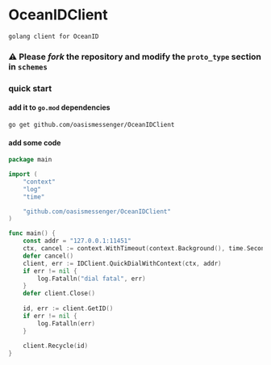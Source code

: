 # OceanIDClient

`golang client for OceanID`

### ⚠ Please _fork_ the repository and modify the `proto_type` section in `schemes`

### quick start

#### add it to `go.mod` dependencies 

```shell
go get github.com/oasismessenger/OceanIDClient
```

#### add some code

```go
package main

import (
	"context"
	"log"
	"time"

	"github.com/oasismessenger/OceanIDClient"
)

func main() {
	const addr = "127.0.0.1:11451"
	ctx, cancel := context.WithTimeout(context.Background(), time.Second*10)
	defer cancel()
	client, err := IDClient.QuickDialWithContext(ctx, addr)
	if err != nil {
		log.Fatalln("dial fatal", err)
	}
	defer client.Close()
	
	id, err := client.GetID()
	if err != nil {
        log.Fatalln(err)
	}
	
	client.Recycle(id)
}
```
